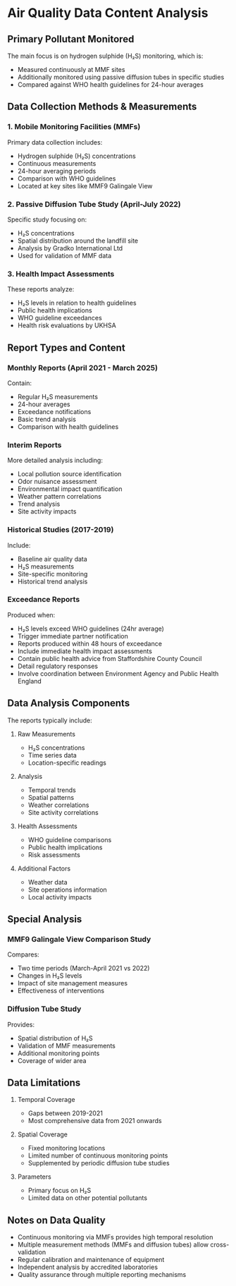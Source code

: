 # Air Quality Data Content Analysis

## Primary Pollutant Monitored
The main focus is on hydrogen sulphide (H₂S) monitoring, which is:
- Measured continuously at MMF sites
- Additionally monitored using passive diffusion tubes in specific studies
- Compared against WHO health guidelines for 24-hour averages

## Data Collection Methods & Measurements

### 1. Mobile Monitoring Facilities (MMFs)
Primary data collection includes:
- Hydrogen sulphide (H₂S) concentrations
- Continuous measurements
- 24-hour averaging periods
- Comparison with WHO guidelines
- Located at key sites like MMF9 Galingale View

### 2. Passive Diffusion Tube Study (April-July 2022)
Specific study focusing on:
- H₂S concentrations
- Spatial distribution around the landfill site
- Analysis by Gradko International Ltd
- Used for validation of MMF data

### 3. Health Impact Assessments
These reports analyze:
- H₂S levels in relation to health guidelines
- Public health implications
- WHO guideline exceedances
- Health risk evaluations by UKHSA

## Report Types and Content

### Monthly Reports (April 2021 - March 2025)
Contain:
- Regular H₂S measurements
- 24-hour averages
- Exceedance notifications
- Basic trend analysis
- Comparison with health guidelines

### Interim Reports
More detailed analysis including:
- Local pollution source identification
- Odor nuisance assessment
- Environmental impact quantification
- Weather pattern correlations
- Trend analysis
- Site activity impacts

### Historical Studies (2017-2019)
Include:
- Baseline air quality data
- H₂S measurements
- Site-specific monitoring
- Historical trend analysis

### Exceedance Reports
Produced when:
- H₂S levels exceed WHO guidelines (24hr average)
- Trigger immediate partner notification
- Reports produced within 48 hours of exceedance
- Include immediate health impact assessments
- Contain public health advice from Staffordshire County Council
- Detail regulatory responses
- Involve coordination between Environment Agency and Public Health England

## Data Analysis Components

The reports typically include:
1. Raw Measurements
   - H₂S concentrations
   - Time series data
   - Location-specific readings

2. Analysis
   - Temporal trends
   - Spatial patterns
   - Weather correlations
   - Site activity correlations

3. Health Assessments
   - WHO guideline comparisons
   - Public health implications
   - Risk assessments

4. Additional Factors
   - Weather data
   - Site operations information
   - Local activity impacts

## Special Analysis

### MMF9 Galingale View Comparison Study
Compares:
- Two time periods (March-April 2021 vs 2022)
- Changes in H₂S levels
- Impact of site management measures
- Effectiveness of interventions

### Diffusion Tube Study
Provides:
- Spatial distribution of H₂S
- Validation of MMF measurements
- Additional monitoring points
- Coverage of wider area

## Data Limitations

1. Temporal Coverage
   - Gaps between 2019-2021
   - Most comprehensive data from 2021 onwards

2. Spatial Coverage
   - Fixed monitoring locations
   - Limited number of continuous monitoring points
   - Supplemented by periodic diffusion tube studies

3. Parameters
   - Primary focus on H₂S
   - Limited data on other potential pollutants

## Notes on Data Quality

- Continuous monitoring via MMFs provides high temporal resolution
- Multiple measurement methods (MMFs and diffusion tubes) allow cross-validation
- Regular calibration and maintenance of equipment
- Independent analysis by accredited laboratories
- Quality assurance through multiple reporting mechanisms
